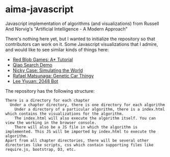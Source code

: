 # aima-javascript
Javascript implementation of algorithms (and visualizations) from Russell And Norvig's "Artificial Intelligence - A Modern Approach"

There's nothing here yet, but I wanted to initialize the repository so that contributors can work on it. Some Javascript visualizations that I admire, and would like to see similar kinds of things here:

- [Red Blob Games: A* Tutorial](http://www.redblobgames.com/pathfinding/a-star/introduction.html)
- [Qiao Search Demo](https://qiao.github.io/PathFinding.js/visual/)
- [Nicky Case: Simulating the World](http://ncase.me/simulating/)
- [Rafael Matsunaga: Genetic Car Thingy](http://rednuht.org/genetic_cars_2/)
- [Lee Yiyuan: 2048 Bot](http://leeyiyuan.github.io/2048ai/)

The repository has the following structure:

    There is a directory for each chapter
      Under a chapter directory, there is one directory for each algorithm
        Under a directory of a particular algorithm, there is a index.html which contains the visualizations for the algorithm.
        The index.html will also execute the algorithm itself. You can view the working in the browser console.
        There will also be a JS file in which the algorithm is implemented. This JS will be imported by index.html to execute the algorithm.
    Apart from all chapter directories, there will be several other directories like scripts, css which contain supporting files like require.js, bootstrap, D3, etc.
